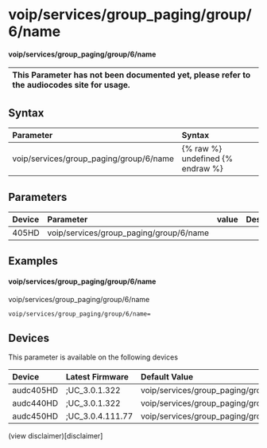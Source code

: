 ﻿---
description: voip/services/group_paging/group/6/name
search: false
---

# voip/services/group_paging/group/6/name

#### voip/services/group_paging/group/6/name


| This Parameter has not been documented yet, please refer to the audiocodes site for usage.  |
| :--- |

## Syntax
| Parameter | Syntax |
| :--- | :--- |
|voip/services/group_paging/group/6/name | {% raw %} undefined {% endraw %} |

## Parameters
|Device|Parameter|value|Description|
|:---|:---|:---|:---|
| 405HD | voip/services/group_paging/group/6/name |  |  |

## Examples
#### voip/services/group_paging/group/6/name

voip/services/group_paging/group/6/name

```
voip/services/group_paging/group/6/name=
```

## Devices
This parameter is available on the following devices

| Device | Latest Firmware | Default Value |
|:---|:---|:---|
| audc405HD | ;UC_3.0.1.322 | voip/services/group_paging/group/6/name= 
| audc440HD | ;UC_3.0.1.322 | voip/services/group_paging/group/6/name= 
| audc450HD | ;UC_3.0.4.111.77 | voip/services/group_paging/group/6/name= 

(view disclaimer)[disclaimer]
